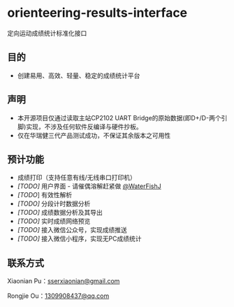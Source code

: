 # orienteering-results-interface
定向运动成绩统计标准化接口
## 目的

- 创建易用、高效、轻量、稳定的成绩统计平台

## 声明
- 本开源项目仅通过读取主站CP2102 UART Bridge的原始数据(即D+/D-两个引脚)实现，不涉及任何软件反编译与硬件抄板。
- 仅在华瑞健三代产品测试成功，不保证其余版本之可用性

## 预计功能

- 成绩打印（支持任意有线/无线串口打印机）
- *[TODO]* 用户界面 - 请催偶溶解赶紧做 [@WaterFishJ](https://github.com/WaterFishJ)
- *[TODO*] 有效性解析
- *[TODO]* 分段计时数据分析
- *[TODO]* 成绩数据分析及其导出
- *[TODO]* 实时成绩网络预览
- *[TODO]* 接入微信公众号，实现成绩推送
- *[TODO]* 接入微信小程序，实现无PC成绩统计

## 联系方式
Xiaonian Pu：sserxiaonian@gmail.com

Rongjie Ou：1309908437@qq.com
